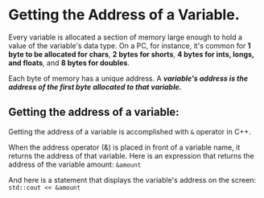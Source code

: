 # Getting the Address of a Variable.
Every variable is allocated a section of memory large enough to hold a value of the variable's data type. On a PC, for instance, it's common for **1 byte to be allocated for chars**, **2 bytes for shorts**, **4 bytes for ints, longs, and floats**, and **8 bytes for doubles**.

Each byte of memory has a unique address. A ***variable's address is the address of the first byte allocated to that variable.***

## Getting the address of a variable:
Getting the address of a variable is accomplished with `&` operator in C++.

When the address operator (&) is placed in front of a variable name, it returns the address of that variable. Here is an expression that returns the address of the variable amount:
`&amount`

And here is a statement that displays the variable's address on the screen:
`std::cout << &amount`
